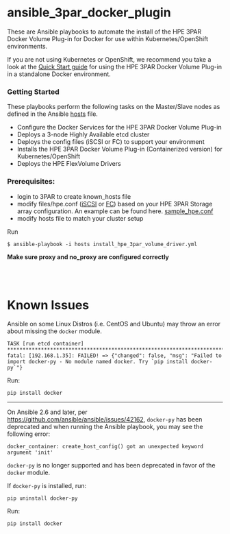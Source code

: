 # ansible_3par_docker_plugin

These are Ansible playbooks to automate the install of the HPE 3PAR Docker Volume Plug-in for Docker for use within Kubernetes/OpenShift environments.

If you are not using Kubernetes or OpenShift, we recommend you take a look at the [Quick Start guide](https://github.com/budhac/python-hpedockerplugin/blob/master/docs/quick_start_guide.md) for using the HPE 3PAR Docker Volume Plug-in in a standalone Docker environment.

### Getting Started

These playbooks perform the following tasks on the Master/Slave nodes as defined in the Ansible [hosts](https://github.com/hpe-storage/python-hpedockerplugin/blob/master/ansible_3par_docker_plugin/hosts) file.
* Configure the Docker Services for the HPE 3PAR Docker Volume Plug-in
* Deploys a 3-node Highly Available etcd cluster
* Deploys the config files (iSCSI or FC) to support your environment
* Installs the HPE 3PAR Docker Volume Plug-in (Containerized version) for Kubernetes/OpenShift
* Deploys the HPE FlexVolume Drivers

### Prerequisites:

  - login to 3PAR to create known_hosts file
  - modify files/hpe.conf ([iSCSI](https://github.com/hpe-storage/python-hpedockerplugin/blob/master/ansible_3par_docker_plugin/files/iSCSI_hpe.conf) or [FC](https://github.com/hpe-storage/python-hpedockerplugin/blob/master/ansible_3par_docker_plugin/files/FC_hpe.conf)) based on your HPE 3PAR Storage array configuration. An example can be found here. [sample_hpe.conf](https://github.com/budhac/python-hpedockerplugin/blob/master/ansible_3par_docker_plugin/files/sample_hpe.conf)
  - modify hosts file to match your cluster setup

Run
```
$ ansible-playbook -i hosts install_hpe_3par_volume_driver.yml
```

**Make sure proxy and no_proxy are configured correctly**

<br><br>


# Known Issues

Ansible on some Linux Distros (i.e. CentOS and Ubuntu) may throw an error about missing the `docker` module.

```
TASK [run etcd container] ******************************************************************************************************************************************
fatal: [192.168.1.35]: FAILED! => {"changed": false, "msg": "Failed to import docker-py - No module named docker. Try `pip install docker-py`"}
```

Run:

```
pip install docker
```

-----------------------------------------------------------------------------------

On Ansible 2.6 and later, per https://github.com/ansible/ansible/issues/42162, `docker-py` has been deprecated and when running the Ansible playbook, you may see the following error:

```
docker_container: create_host_config() got an unexpected keyword argument 'init'
```

`docker-py` is no longer supported and has been deprecated in favor of the `docker` module.

If `docker-py` is installed, run:

```
pip uninstall docker-py
```

Run:

```
pip install docker
```
